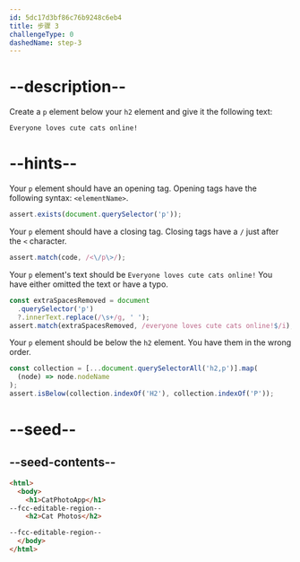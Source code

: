 ```yaml
---
id: 5dc17d3bf86c76b9248c6eb4
title: 步骤 3
challengeType: 0
dashedName: step-3
---
```


# --description--

Create a `p` element below your `h2` element and give it the following text:

`Everyone loves cute cats online!`

# --hints--

Your `p` element should have an opening tag. Opening tags have the following syntax: `<elementName>`.

```js
assert.exists(document.querySelector('p'));
```

Your `p` element should have a closing tag. Closing tags have a `/` just after the `<` character.

```js
assert.match(code, /<\/p\>/);
```

Your `p` element's text should be `Everyone loves cute cats online!` You have either omitted the text or have a typo.

```js
const extraSpacesRemoved = document
  .querySelector('p')
  ?.innerText.replace(/\s+/g, ' ');
assert.match(extraSpacesRemoved, /everyone loves cute cats online!$/i);
```

Your `p` element should be below the `h2` element. You have them in the wrong order.

```js
const collection = [...document.querySelectorAll('h2,p')].map(
  (node) => node.nodeName
);
assert.isBelow(collection.indexOf('H2'), collection.indexOf('P'));
```

# --seed--

## --seed-contents--

```html
<html>
  <body>
    <h1>CatPhotoApp</h1>
--fcc-editable-region--
    <h2>Cat Photos</h2>

--fcc-editable-region--
  </body>
</html>
```

